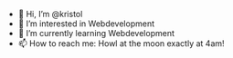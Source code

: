 - 👋 Hi, I’m @kristol
- 👀 I’m interested in Webdevelopment
- 🌱 I’m currently learning Webdevelopment
- 📫 How to reach me: Howl at the moon exactly at 4am!
